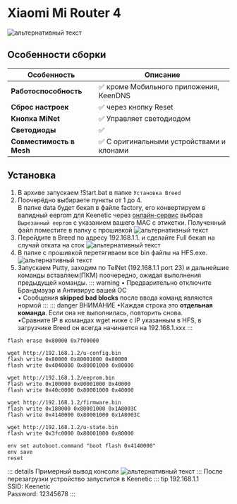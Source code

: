 # Xiaomi Mi Router 4 <Badge type="keenetic" text="4.1.7" />

![альтернативный текст](/assets/images/wiki/guides/Xiaomi/xiaomi4.jpg)

## Особенности сборки

| Особенность              | Описание                                 |
|--------------------------|------------------------------------------|
| **Работоспособность**    | ✅ кроме Мобильного приложения, KeenDNS   |
| **Сброс настроек**       | ✅ через кнопку Reset                     |
| **Кнопка MiNet**         | ✅ Управляет светодиодом                  |
| **Светодиоды**           | ✅                                        |
| **Совместимость в Mesh** | ✅ С оригинальными устройствами и клонами |

## Установка

1. В архиве запускаем !Start.bat в папке `Установка Breed`
2. Поочерёдно выбираете пункты от 1 до 4. <br/>В папке data будет бекап в файле factory, его конвертируем в валидный eeprom для Keenetic через [онлайн-сервис](https://yeezyio.github.io/) выбрав `Вырезанный eeprom` с указанием вашего MAC с этикетки. Полученный файл поместите в папку с прошивкой
   ![альтернативный текст](/assets/images/wiki/guides/Xiaomi/install.png)
3. Перейдите в Breed по адресу 192.168.1.1. и сделайте Full бекап на случай отката на сток
   ![альтернативный текст](/assets/images/wiki/guides/Xiaomi/breed.jpg)
6. В папке с прошивкой перетягиваем все bin файлы на HFS.exe.
   ![альтернативный текст](/assets/images/wiki/guides/TP-Link-EC330/openhfs.png)
6. Запускаем Putty, заходим по TelNet (192.168.1.1 port 23) и дальнейшие команды вставляем(ПКМ) поочередно, ожидая
   выполнения предыдущей команды.
   ::: warning
   • Предварительно отключите Брандмауэр и Антивирус вашей ОС
   <br/>• Сообщения **skipped bad blocks** после ввода команд являются нормой
   :::
   ::: danger ВНИМАНИЕ
   •Каждая строка это **отдельная команда**. Если она не выполнилась, повторить снова.
   <br/>•Cравните IP в командах wget ниже с IP указанным в HFS, в загрузчике Breed он всегда начинается на
   192.168.1.xxx
   :::

```shell
flash erase 0x80000 0x7f00000

wget http://192.168.1.2/u-config.bin
flash write 0x80000 0x80001000 0x80000
flash write 0x4040000 0x80001000 0x80000

wget http://192.168.1.2/eeprom.bin
flash write 0x100000 0x80001000 0x40000
flash write 0x40c0000 0x80001000 0x40000

wget http://192.168.1.2/firmware.bin
flash write 0x180000 0x80001000 0x1A8003C
flash write 0x4140000 0x80001000 0x1A8003C

wget http://192.168.1.2/u-state.bin
flash write 0x3fc0000 0x80001000 0x80000

env set autoboot.command "boot flash 0x4140000"
env save
reset
```

::: details Примерный вывод консоли
![альтернативный текст](/assets/images/wiki/guides/TP-Link-EC330/breedlog.png)
:::
После перезагрузки устройство запустится в Keenetic
::: tip 192.168.1.1<br/>SSID: Keenetic<br/>Password: 12345678
:::

